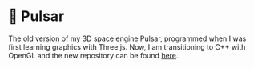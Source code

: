 # 💫 Pulsar
The old version of my 3D space engine Pulsar, programmed when I was first learning graphics with Three.js. Now, I am transitioning to C++ with OpenGL and the new repository can be found [here](https://github.com/tmasha/Pulsar).

